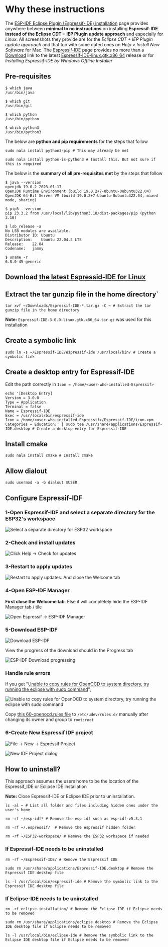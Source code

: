 # Why these instructions

The [ESP-IDF Eclipse Plugin (Espressif-IDE) installation](https://github.com/espressif/idf-eclipse-plugin/blob/master/README.md#Installation) page provides anywhere between **minimal to no instructions** on installing **Espressif-IDE instead of the Eclipse CDT + IEP Plugin update approach** and especially for *Linux*. All screenshots they provide are for the *Eclipse CDT + IEP Plugin update approach* and that too with some dated ones on *Help > Install New Software* for Mac. The [Espressif-IDE](https://github.com/espressif/idf-eclipse-plugin/blob/master/docs_readme/Espressif-IDE.md) page provides no more than a [Download](https://github.com/espressif/idf-eclipse-plugin/blob/master/docs_readme/Espressif-IDE.md#downloads) link to the latest [Espressif-IDE-linux.gtk.x86_64](https://dl.espressif.com/dl/idf-eclipse-plugin/ide/Espressif-IDE-linux.gtk.x86_64/latest) release or for *Installing Espressif-IDE by Windows Offline Installer*


## Pre-requisites


```
$ which java
/usr/bin/java

$ which git
/usr/bin/git

$ which python
/usr/bin/python

$ which python3
/usr/bin/python3
```

The below are **python and pip requirements** for the steps that follow

`sudo nala install python3-pip # This may already be met`

`sudo nala install python-is-python3 # Install this. But not sure if this is required`


The below is the **summary of all pre-requisites met** by the steps that follow

```
$ java --version
openjdk 19.0.2 2023-01-17
OpenJDK Runtime Environment (build 19.0.2+7-Ubuntu-0ubuntu322.04)
OpenJDK 64-Bit Server VM (build 19.0.2+7-Ubuntu-0ubuntu322.04, mixed mode, sharing)

$ pip3 --version
pip 23.3.2 from /usr/local/lib/python3.10/dist-packages/pip (python 3.10)

$ lsb_release -a
No LSB modules are available.
Distributor ID:	Ubuntu
Description:	Ubuntu 22.04.5 LTS
Release:	22.04
Codename:	jammy

$ uname -r
6.8.0-45-generic
```




## Download [the latest Espressid-IDE for Linux](https://dl.espressif.com/dl/idf-eclipse-plugin/ide/Espressif-IDE-linux.gtk.x86_64/latest)

## Extract the tar gunzip file in the home directory`
`tar xvf ~/Downloads/Espressif-IDE-*.tar.gz -C ~ # Extract the tar gunzip file in the home directory`

**Note:** `Espressif-IDE-3.0.0-linux.gtk.x86_64.tar.gz` was used for this installation

## Create a symbolic link
`sudo ln -s ~/Espressif-IDE/espressif-ide /usr/local/bin/ # Create a symbolic link`

## Create a desktop entry for Espressif-IDE

Edit the path correctly in `Icon = /home/<user-who-installed-Espressif>`

```
echo '[Desktop Entry]
Version = 3.0.0
Type = Application
Terminal = false
Name = Espressif-IDE
Exec = /usr/local/bin/espressif-ide 
Icon = /home/<user-who-installed-Espressif>/Espressif-IDE/icon.xpm
Categories = Education;' | sudo tee /usr/share/applications/Espressif-IDE.desktop # Create a desktop entry for Espressif-IDE
```

## Install cmake
`sudo nala install cmake # Install cmake`

## Allow dialout

`sudo usermod -a -G dialout $USER`

## Configure Espressif-IDF

### 1-Open Espressif-IDF and select a separate directory for the ESP32's workspace

![Select a separate directory for ESP32 workspace](0-Select%20workspace.png "Select a separate directory for ESP32 workspace")

### 2-Check and install updates

![Click Help -> Check for updates](1-Check%20for%20updates.png "Click Help -> Check for updates")

### 3-Restart to apply updates

![Restart to apply updates. And close the Welcome tab](2-Restart%20to%20apply%20updates.png "Restart to apply updates. And close the Welcome tab")

### 4-Open ESP-IDF Manager

**First close the Welcome tab**. Else it will completely hide the ESP-IDF Manager tab / tile

![Open Espressif -> ESP-IDF Manager](3-Open%20ESP-IDF%20Manager.png "Open Espressif -> ESP-IDF Manager")

### 5-Download ESP-IDF
![Download ESP-IDF](4-Download%20ESP-IDF.png "Click Add ESP-IDF, Select Version and Directory to download")

View the progress of the download should in the Progress tab

![ESP-IDF Download progressing](4a-Downloading.png "ESP-IDF Download progressing")


### Handle rule errors

If you get "[Unable to copy rules for OpenOCD to system directory, try running the eclipse with sudo command](https://github.com/espressif/idf-eclipse-plugin/issues/777#issuecomment-1574885512)", 

![Unable to copy rules for OpenOCD to system directory, try running the eclipse with sudo command](4b-OpenOCD%20error.png "Unable to copy rules for OpenOCD to system directory, try running the eclipse with sudo command")

Copy [this 60-openocd.rules file](https://github.com/espressif/openocd-esp32/blob/master/contrib/60-openocd.rules) to `/etc/udev/rules.d/` manually after changing its owner and group to `root:root`

### 6-Create New Espressif IDF project

![File -> New -> Espressif Project](5-New%20Espressif%20IDF-Project.png "File -> New -> Espressif Project")


![New IDF Project dialog](5a-New%20IDF%20Project%20dialog.png "New IDF Project dialog")


## How to uninstall?

This approach assumes the users home to be the location of the Espressif_IDE or Eclipse IDE installation

**Note:** Close Espressif-IDE or Eclipse IDE prior to uninstallation. 

`ls -al ~ # List all folder and files including hidden ones under the user's home`

`rm -rf ~/esp-idf* # Remove the esp idf such as esp-idf-v5.3.1`

`rm -rf ~/.espressif/  # Remove the espressif hidden folder`

`rm -rf ~/ESP32-workspace/ # Remove the ESP32 workspace if needed`

### If Espressif-IDE needs to be uninstalled
`rm -rf ~/Espressif-IDE/ # Remove the Espressif IDE`

`sudo rm /usr/share/applications/Espressif-IDE.desktop # Remove the Espressif IDE desktop file`

`ls -l /usr/local/bin/espressif-ide # Remove the symbolic link to the Espressif IDE desktop file`

### If Eclipse-IDE needs to be uninstalled
`rm -rf eclipse-installation/ # Remove the Eclipse IDE if Eclipse needs to be removed`

`sudo rm /usr/share/applications/eclipse.desktop # Remove the Eclipse IDE desktop file if Eclipse needs to be removed`

`ls -l /usr/local/bin/eclipse-ide # Remove the symbolic link to the Eclipse IDE desktop file if Eclipse needs to be removed`




